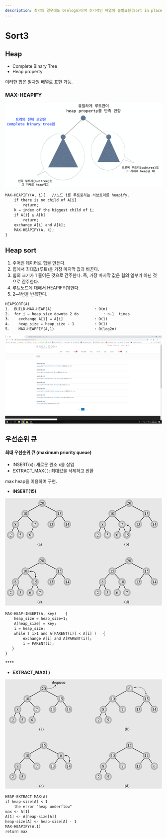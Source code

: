 ```yaml
---
description: 최악의 경우에도 O(nlogn)이며 추가적인 배열이 불필요한(Sort in place) 정렬
---
```


# Sort3

## Heap

* Complete Binary Tree
* Heap property

이러한 힙은 일차원 배열로 표현 가능.

### MAX-HEAPIFY

![](.gitbook/assets/image%20%283%29.png)

```text
MAX-HEAPIFY(A, i){   //노드 i를 루트로하는 서브트리를 heapify.
    if there is no child of A[i]
        return;
    k ← index of the biggest child of i;
    if A[i] ≥ A[k]
        return;
    exchange A[i] and A[k]; 
    MAX-HEAPIFY(A, k);
}
```

## Heap sort

1. 주어진 데이터로 힙을 만든다. 
2. 힙에서 최대값\(루트\)을 가장 마지막 값과 바꾼다. 
3. 힙의 크기가 1 줄어든 것으로 간주한다. 즉, 가장 마지막 값은 힙의 일부가 아닌 것 으로 간주한다. 
4. 루트노드에 대해서 HEAPIFY\(1\)한다.
5.  2~4번을 반복한다.

```text
HEAPSORT(A)
1.  BUILD-MAX-HEAP(A)					: O(n)
2.  for i ← heap_size downto 2 do			: n-1  times
3.	  exchange A[1] ↔ A[i]				: O(1)
4.	  heap_size ← heap_size - 1			: O(1)
5.	  MAX-HEAPFIY(A,1)					: O(log2n)
```

![](.gitbook/assets/image.png)

## 우선순위 큐

#### 최대 우선순위 큐 \(maximum priority queue\)

* INSERT\(x\): 새로운 원소 x를 삽입
* EXTRACT\_MAX\( \): 최대값을 삭제하고 반환

max heap을 이용하여 구현.

* **INSERT\(15\)**

![](.gitbook/assets/image%20%2815%29.png)

```text
MAX-HEAP-INSERT(A, key)    {
  	heap_size = heap_size+1;
    A[heap_size] = key;
    i = heap_size;
	while ( i>1 and A[PARENT(i)] < A[i] )   {
      	exchange A[i] and A[PARENT(i)];
      	i = PARENT(i);
   }
}
```

\*\*\*\*

* **EXTRACT\_MAX\( \)**

![](.gitbook/assets/image%20%286%29.png)

```text
HEAP-EXTRACT-MAX(A)
if heap-size[A] < 1
    the error "heap underflow"
max <- A[1]
A[1] <- A[heap-size[A]]
heap-size[A] <- heap-size[A] - 1
MAX-HEAPIFY(A.1)
return max
```

